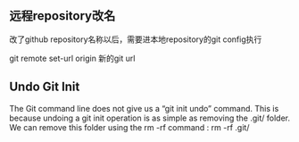 ## 远程repository改名

改了github repository名称以后，需要进本地repository的git config执行

git remote set-url origin 新的git url

## Undo Git Init

The Git command line does not give us a “git init undo” command. This is because undoing a git init operation is as simple as removing the .git/ folder.
We can remove this folder using the rm -rf command :
rm -rf .git/